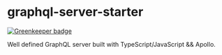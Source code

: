 # graphql-server-starter

[![Greenkeeper badge](https://badges.greenkeeper.io/shawnkoon/graphql-server-starter.svg)](https://greenkeeper.io/)

Well defined GraphQL server built with TypeScript/JavaScript &amp;&amp; Apollo.

